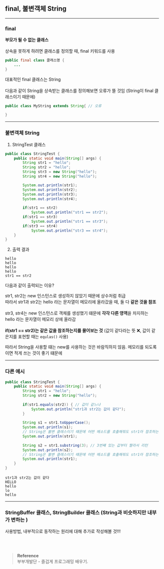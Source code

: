 ## final, 불변객체 String

---
### final
**부모가 될 수 없는 클래스**<br/><br/>
상속을 못하게 하려면 클래스를 정의할 때, final 키워드를 사용<br/>
```java
public final class 클래스명 {
    ...
}
```
대표적인 final 클래스는 String</br></br>
다음과 같이 String을 상속받는 클래스를 정의해보면 오류가 뜰 것임 (String이 final 클래스이기 때문에)
```java
public class MyString extends String{ // 오류
    
} 
```
---

### 불변객체 String
1. StringTest 클래스
```java
public class StringTest {
    public static void main(String[] args) {
        String str1 = "hello";
        String str2 = "hello";
        String str3 = new String("hello");
        String str4 = new String("hello");

        System.out.println(str1);
        System.out.println(str2);
        System.out.println(str3);
        System.out.println(str4);
        
        if(str1 == str2)
            System.out.println("str1 == str2");
        if(str1 == str3)
            System.out.println("str1 == str3");
        if(str3 == str4)
            System.out.println("str3 == str4");
    }
}
```
2. 출력 결과
```text
hello
hello
hello
hello
str1 == str2
```
다음과 같이 출력되는 이유?</br>

str1, str2는 new 인스턴스로 생성하지 않았기 때문에 상수처럼 취급</br>
따라서 str1과 str2는 hello 라는 문자열이 메모리에 올라갔을 때, 둘 다 **같은 것을 참조**</br></br>
str3, str4는 new 인스턴스로 객체를 생성했기 떄문에 **각각 다른 영역**을 차지하는 hello 라는 문자열이 메모리 상에 올라감</br></br>
**if(str1 == str2)는 같은 값을 참조하는지를 물어보는 것** (값이 같다라는 뜻 ❌, 값이 같은지를 표현할 때는 `equlas()` 사용)

따라서 String을 사용할 떄는 new를 사용하는 것은 바람직하지 않음. 메모리를 되도록이면 적게 쓰는 것이 좋기 떄문에

---
### 다른 예시

```java
public class StringTest {
    public static void main(String[] args) {
        String str1 = "hello";
        String str2 = new String("hello");
        
        if(str1.equals(str2)) { // 값이 같느냐
            System.out.println("str1과 str2는 값이 같다");
        }
        
        String s1 = str1.toUpperCase();
        System.out.println(s1);
        // String은 불변 클래스이기 떄문에 어떤 메소드를 호출해줘도 str1아 참조하는 String은 변하지 않음
        System.out.println(str1);
        
        String s2 = str1.substring(3); // 3번쨰 있는 값부터 짤라서 리턴
        System.out.println(s2);
        // String은 불변 클래스이기 떄문에 어떤 메소드를 호출해줘도 str1아 참조하는 String은 변하지 않음
        System.out.println(str1);
    }
}
```
```text
str1과 str2는 값이 같다
HELLO
hello
lo
hello
```

---

### StringBuffer 클래스, StringBuilder 클래스 (String과 비슷하지만 내부가 변하는 )
사용방법, 내부적으로 동작하는 원리에 대해 추가로 작성해볼 것!!!


<br/><br/>

>**Reference**
><br/>부부개발단 - 즐겁게 프로그래밍 배우기.